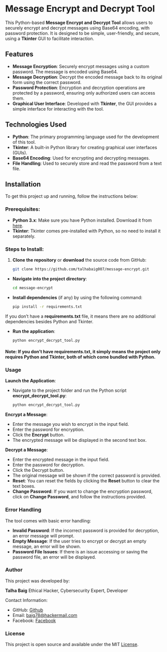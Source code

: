 # Message Encrypt and Decrypt Tool

This Python-based **Message Encrypt and Decrypt Tool** allows users to securely encrypt and decrypt messages using Base64 encoding, with password protection. It is designed to be simple, user-friendly, and secure, using a **Tkinter** GUI to facilitate interaction.

## Features

- **Message Encryption**: Securely encrypt messages using a custom password. The message is encoded using Base64.
- **Message Decryption**: Decrypt the encoded message back to its original form using the correct password.
- **Password Protection**: Encryption and decryption operations are protected by a password, ensuring only authorized users can access them.
- **Graphical User Interface**: Developed with **Tkinter**, the GUI provides a simple interface for interacting with the tool.

## Technologies Used

- **Python**: The primary programming language used for the development of this tool.
- **Tkinter**: A built-in Python library for creating graphical user interfaces (GUIs).
- **Base64 Encoding**: Used for encrypting and decrypting messages.
- **File Handling**: Used to securely store and read the password from a text file.

## Installation

To get this project up and running, follow the instructions below:

### Prerequisites:
- **Python 3.x**: Make sure you have Python installed. Download it from [here](https://www.python.org/downloads/).
- **Tkinter**: Tkinter comes pre-installed with Python, so no need to install it separately.

### Steps to Install:

1. **Clone the repository** or **download** the source code from GitHub:
   ```bash
   git clone https://github.com/talhabaig007/message-encrypt.git
- **Navigate into the project directory**:
  ```bash
  cd message-encrypt
- **Install dependencies** (if any) by using the following command:
  ```bash
  pip install -r requirements.txt
If you don’t have a **requirements.txt** file, it means there are no additional dependencies besides Python and Tkinter.
- **Run the application**:
  ```bash
  python encrypt_decrypt_tool.py
#### Note: If you don’t have **requirements.txt**, it simply means the project only requires Python and Tkinter, both of which come bundled with Python.

### Usage
**Launch the Application**:
- Navigate to the project folder and run the Python script **encrypt_decrypt_tool.py**:
  ```bash
  python encrypt_decrypt_tool.py

**Encrypt a Message**:
- Enter the message you wish to encrypt in the input field.
- Enter the password for encryption.
- Click the **Encrypt** button.
- The encrypted message will be displayed in the second text box.

**Decrypt a Message**:
- Enter the encrypted message in the input field.
- Enter the password for decryption.
- Click the Decrypt button.
- The original message will be shown if the correct password is provided.
- **Reset**: You can reset the fields by clicking the **Reset** button to clear the text boxes.
- **Change Password**: If you want to change the encryption password, click on **Change Password**, and follow the instructions provided.

### Error Handling
The tool comes with basic error handling:

- **Invalid Password**: If the incorrect password is provided for decryption, an error message will prompt.
- **Empty Message**: If the user tries to encrypt or decrypt an empty message, an error will be shown.
- **Password File Issues**: If there is an issue accessing or saving the password file, an error will be displayed.

### Author
This project was developed by:

**Talha Baig**
Ethical Hacker, Cybersecurity Expert, Developer

Contact Information:

- GitHub: [Github](https://github.com/talhabaig007/)
- Email: baig78@hackermail.com
- Facebook: [Facebook](https://www.facebook.com/p/Talha-Baig-100063795712836/)

### License
This project is open source and available under the MIT [License](MIT).


